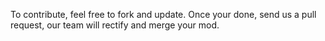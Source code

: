 To contribute, feel free to fork and update. Once your done, send us a pull request, our team will rectify and merge your mod.
